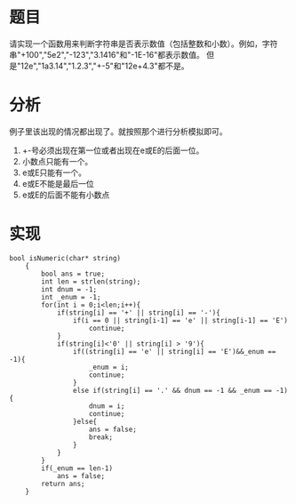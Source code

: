 # 题目
请实现一个函数用来判断字符串是否表示数值（包括整数和小数）。例如，字符串"+100","5e2","-123","3.1416"和"-1E-16"都表示数值。 但是"12e","1a3.14","1.2.3","+-5"和"12e+4.3"都不是。
# 分析
例子里该出现的情况都出现了。就按照那个进行分析模拟即可。
1. +-号必须出现在第一位或者出现在e或E的后面一位。
2. 小数点只能有一个。
3. e或E只能有一个。
4. e或E不能是最后一位
5. e或E的后面不能有小数点

# 实现
```
bool isNumeric(char* string)
    {
        bool ans = true;
        int len = strlen(string);
        int dnum = -1;
        int _enum = -1;
        for(int i = 0;i<len;i++){
            if(string[i] == '+' || string[i] == '-'){
                if(i == 0 || string[i-1] == 'e' || string[i-1] == 'E')
                    continue;
            }
            if(string[i]<'0' || string[i] > '9'){
                if((string[i] == 'e' || string[i] == 'E')&&_enum == -1){
                    _enum = i;
                    continue;
                }
                else if(string[i] == '.' && dnum == -1 && _enum == -1){
                    dnum = i;
                    continue;
                }else{
                    ans = false;
                    break;
                }
            }
        }
        if(_enum == len-1)
            ans = false;
        return ans;
    }
```